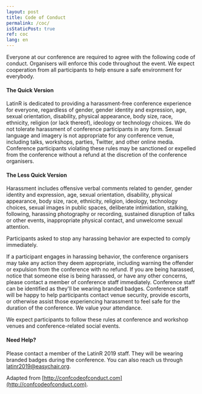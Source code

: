 ```yaml
---
layout: post
title: Code of Conduct
permalink: /coc/
isStaticPost: true
ref: coc
lang: en
---
```


Everyone at our conference are required to agree with the following code of conduct. Organisers will enforce this code throughout the event. We expect cooperation from all participants to help ensure a safe environment for everybody.

#### The Quick Version

LatinR is dedicated to providing a harassment-free conference experience for everyone, regardless of gender, gender identity and expression, age, sexual orientation, disability, physical appearance, body size, race, ethnicity, religion (or lack thereof), ideology or technology choices. We do not tolerate harassment of conference participants in any form. Sexual language and imagery is not appropriate for any conference venue, including talks, workshops, parties, Twitter, and other online media. Conference participants violating these rules may be sanctioned or expelled from the conference without a refund at the discretion of the conference organisers.

#### The Less Quick Version

Harassment includes offensive verbal comments related to gender, gender identity and expression, age, sexual orientation, disability, physical appearance, body size, race, ethnicity, religion, ideology, technology choices, sexual images in public spaces, deliberate intimidation, stalking, following, harassing photography or recording, sustained disruption of talks or other events, inappropriate physical contact, and unwelcome sexual attention.

Participants asked to stop any harassing behavior are expected to comply immediately.

If a participant engages in harassing behavior, the conference organisers may take any action they deem appropriate, including warning the offender or expulsion from the conference with no refund.
If you are being harassed, notice that someone else is being harassed, or have any other concerns, please contact a member of conference staff immediately. Conference staff can be identified as they'll be wearing branded badges.
Conference staff will be happy to help participants contact venue security, provide escorts, or otherwise assist those experiencing harassment to feel safe for the duration of the conference. We value your attendance.

We expect participants to follow these rules at conference and workshop venues and conference-related social events.

#### Need Help?

Please contact a member of the LatinR 2019 staff. They will be wearing branded badges during the conference. You can also reach us through latinr2019@easychair.org.

Adapted from [http://confcodeofconduct.com](http://confcodeofconduct.com).
